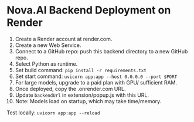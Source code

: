# Nova.AI Backend Deployment on Render

1. Create a Render account at render.com.
2. Create a new Web Service.
3. Connect to a GitHub repo: push this backend directory to a new GitHub repo.
4. Select Python as runtime.
5. Set build command: `pip install -r requirements.txt`
6. Set start command: `uvicorn app:app --host 0.0.0.0 --port $PORT`
7. For large models, upgrade to a paid plan with GPU/ sufficient RAM.
8. Once deployed, copy the .onrender.com URL.
9. Update `backendUrl` in extension/popup.js with this URL.
10. Note: Models load on startup, which may take time/memory.

Test locally: `uvicorn app:app --reload`
